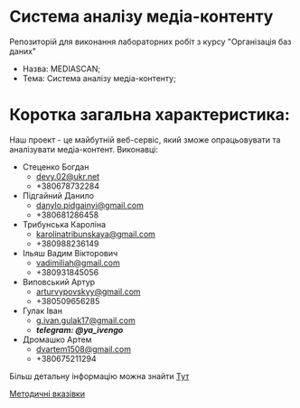 # Система аналізу медіа-контенту

Репозиторій для виконання лабораторних робіт з курсу "Організація баз даних"

- Назва: MEDIASCAN;
- Тема: Система аналізу медіа-контенту;

# Коротка загальна характеристика:
Наш проект - це майбутній веб-сервіс, який зможе опрацьовувати та аналізувати медіа-контент.
Виконавці:
- Стеценко Богдан
  - devy.02@ukr.net 
  - +380678732284
- Підгайний Данило
  - danylo.pidgainyi@gmail.com 
  - +380681286458
- Трибунська Кароліна
  - karolinatribunskaya@gmail.com 
  - +380988236149
- Ільяш Вадим Вікторович
  - vadimiliah@gmail.com  
  - +380931845056
- Виповський Артур
  - arturvypovskyy@gmail.com 
  - +380509656285
- Гулак Іван 
  - g.ivan.gulak17@gmail.com  
  - ***telegram: @ya_ivengo***
- Дромашко Артем 
  - dvartem1508@gmail.com 
  - +380675211294

Більш детальну інформацію можна знайти [Тут](./docs/requirements/stakeholders-needs.md) 

[Методичні вказівки](./guidelines/guidelines.md)


